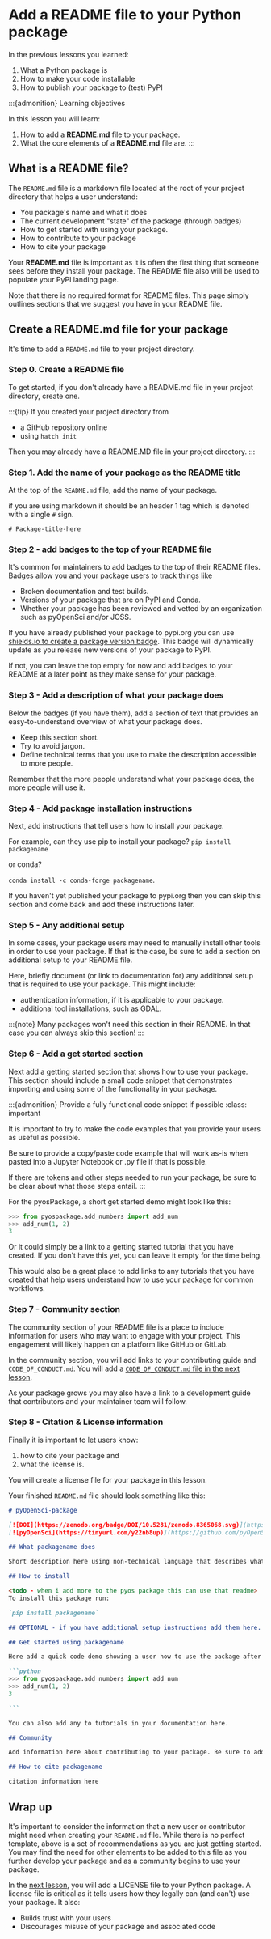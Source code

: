 # Add a README file to your Python package

In the previous lessons you learned:

1. What a Python package is
2. How to make your code installable
3. How to publish your package to (test) PyPI

:::{admonition} Learning objectives

In this lesson you will learn:

1. How to add a **README.md** file to your package.
2. What the core elements of a **README.md** file are.
:::

## What is a README file?

The `README.md` file is a markdown file located at the root of your project directory that helps
a user understand:

- You package's name and what it does
- The current development "state" of the package (through badges)
- How to get started with using your package.
- How to contribute to your package
- How to cite your package

Your **README.md** file is important as it is often the first thing that someone sees before they install your package. The README file also will be used to populate your PyPI landing page.

Note that there is no required format for README files. This page simply outlines sections that we suggest you have in your README file.

## Create a README.md file for your package

It's time to add a `README.md` file to your project directory.

### Step 0. Create a README file
To get started, if you don't already have a README.md file in your project directory, create one.

:::{tip}
If you created your project directory from

* a GitHub repository online
* using `hatch init`

Then you may already have a README.MD file in your project directory.
:::

<!-- If they use hatch init in the very first lesson -
the readme will already be there-->

### Step 1. Add the name of your package as the README title

At the top of the `README.md` file, add the name of your package.

if you are using markdown it should be an header 1 tag which is denoted with a single `#` sign.

`# Package-title-here`

### Step 2 - add badges to the top of your README file

It's common for maintainers to add badges to the top of their README files. Badges allow you and your package users to track things like

* Broken documentation and test builds.
* Versions of your package that are on PyPI and Conda.
* Whether your package has been reviewed and vetted by an organization such as pyOpenSci and/or JOSS.

If you have already published your package to pypi.org you can use [shields.io to create a package version badge](https://shields.io/badges/py-pi-version). This badge will dynamically update as you release new versions of your package to PyPI.

If not, you can leave the top empty for now and add badges to your README at a later point as they make sense for your package.

### Step 3 - Add a description of what your package does

Below the badges (if you have them), add a section of text
that provides an easy-to-understand overview of what your
package does.

* Keep this section short.
* Try to avoid jargon.
* Define technical terms that you use to make the description accessible to more people.

Remember that the more people understand what your package does, the more people will use it.

### Step 4 - Add package installation instructions

Next, add instructions that tell users how to install your package.

For example, can they use pip to install your package?
`pip install packagename`

or conda?

`conda install -c conda-forge packagename`.

If you haven't yet published your package to pypi.org then
you can skip this section and come back and add these
instructions later.

### Step 5 - Any additional setup

In some cases, your package users may need to manually
install other tools in order to use your package. If that
is the case, be sure to add a section on additional setup
to your README file.

Here, briefly document (or link to documentation for) any
additional setup that is required to use your package.
This might include:

* authentication information, if it is applicable to your package.
* additional tool installations, such as GDAL.

:::{note}
Many packages won't need this section in their README. In that case you can always skip this section!
:::


### Step 6 - Add a get started section

Next add a getting started section that shows how to use your package. This
section should include a small code snippet that demonstrates importing and using
some of the functionality in your package.

:::{admonition} Provide a fully functional code snippet if possible
:class: important

It is important to try to make the code examples that you provide your users as useful as possible.

Be sure to provide a copy/paste code example that will work as-is when pasted into a Jupyter Notebook or .py file if that is possible.

If there are tokens and other steps needed to run your package, be sure to be clear about what those steps entail.
:::

For the pyosPackage, a short get started demo might look like this:

```python
>>> from pyospackage.add_numbers import add_num
>>> add_num(1, 2)
3
```

Or it could simply be a link to a getting started tutorial that you have created. If
you don't have this yet, you can leave it empty for the time being.

This would
also be a great place to add links to any tutorials that you have created that
help users understand how to use your package for common workflows.


### Step 7 - Community section

The community section of your README file is a place to include information for users who may want to engage with your project. This engagement will likely happen on a platform like GitHub or GitLab.

In the community section, you will add links to your contributing guide
and `CODE_OF_CONDUCT.md`. You will add a [`CODE_OF_CONDUCT.md` file in the next lesson](add-license-coc).

As your package grows you may also have a link to a development guide that contributors and your maintainer team will follow.



### Step 8 - Citation & License information

Finally it is important to let users know:

1. how to cite your package and
2. what the license is.

You will create a license file for your package in this lesson.

Your finished `README.md` file should look something like this:

````markdown
# pyOpenSci-package

[![DOI](https://zenodo.org/badge/DOI/10.5281/zenodo.8365068.svg)](https://doi.org/10.5281/zenodo.8365068)
[![pyOpenSci](https://tinyurl.com/y22nb8up)](https://github.com/pyOpenSci/software-review/issues/115)

## What packagename does

Short description here using non-technical language that describes what your package does.

## How to install

<todo - when i add more to the pyos package this can use that readme>
To install this package run:

`pip install packagename`

## OPTIONAL - if you have additional setup instructions add them here. if not, skip this section.

## Get started using packagename

Here add a quick code demo showing a user how to use the package after it is installed.

```python
>>> from pyospackage.add_numbers import add_num
>>> add_num(1, 2)
3

```

You can also add any to tutorials in your documentation here.

## Community

Add information here about contributing to your package. Be sure to add links to your `CODE_OF_CONDUCT.md` file and your development guide. For now this section might be empty. You can go back and fill it in later.

## How to cite packagename

citation information here
````

## <i class="fa-solid fa-hands-bubbles"></i> Wrap up

It's important to consider the information that a new user or contributor might
need when creating your `README.md` file. While there is no perfect template,
above is a set of recommendations as you are just getting started. You may find
the need for other elements to be added to this file as you further develop your
package and as a community begins to use your package.

In the [next lesson](add-license-coc), you will add a LICENSE file to
your Python package. A license file is critical as it tells users
how they legally can (and can't) use your package. It also:

* Builds trust with your users
* Discourages misuse of your package and associated code
